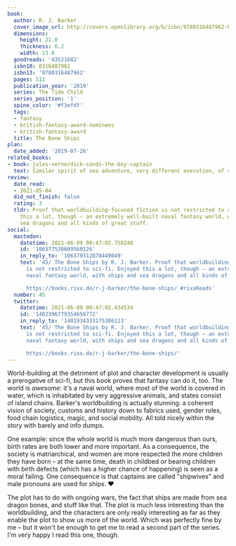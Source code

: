 ```yaml
---
book:
  author: R. J. Barker
  cover_image_url: http://covers.openlibrary.org/b/isbn/9780316487962-L.jpg
  dimensions:
    height: 21.0
    thickness: 6.2
    width: 13.8
  goodreads: '43521682'
  isbn10: 0316487961
  isbn13: '9780316487962'
  pages: 512
  publication_year: '2019'
  series: The Tide Child
  series_position: '1'
  spine_color: '#f3efdf'
  tags:
  - fantasy
  - british-fantasy-award-nominees
  - british-fantasy-award
  title: The Bone Ships
plan:
  date_added: '2019-07-26'
related_books:
- book: jules-verne/dick-sands-the-boy-captain
  text: Similar spirit of sea adventure, very different execution, of course
review:
  date_read:
  - 2021-05-04
  did_not_finish: false
  rating: 3
  tldr: Proof that worldbuilding-focused fiction is not restricted to sci-fi. Enjoyed
    this a lot, though – an extremely well-built naval fantasy world, with ships and
    sea dragons and all kinds of great stuff.
social:
  mastodon:
    datetime: 2021-06-09 00:47:02.750248
    id: '106377538609560126'
    in_reply_to: '106370312878449049'
    text: '45/ The Bone Ships by R. J. Barker. Proof that worldbuilding-focused fiction
      is not restricted to sci-fi. Enjoyed this a lot, though – an extremely well-built
      naval fantasy world, with ships and sea dragons and all kinds of great stuff.

      https://books.rixx.de/r-j-barker/the-bone-ships/ #rixxReads'
  number: 45
  twitter:
    datetime: 2021-06-09 00:47:02.434534
    id: '1402396779354656772'
    in_reply_to: '1401934333175386113'
    text: '45/ The Bone Ships by R. J. Barker. Proof that worldbuilding-focused fiction
      is not restricted to sci-fi. Enjoyed this a lot, though – an extremely well-built
      naval fantasy world, with ships and sea dragons and all kinds of great stuff.

      https://books.rixx.de/r-j-barker/the-bone-ships/'
---
```


World-building at the detriment of plot and character development is usually a prerogative of sci-fi, but this book
proves that fantasy can do it, too. The world is *awesome*: it's a naval world, where most of the world is covered in
water, which is inhabitated by very aggressive animals, and states consist of island chains. Barker's worldbuilding is
actually stunning: a coherent vision of society, customs and history down to fabrics used, gender roles, food chain
logistics, magic, and social mobility. All told nicely within the story with barely and info dumps.

One example: since the whole world is much more dangerous than ours, birth rates are both lower and more important. As a
consequence, the society is matriarchical, and women are more respected the more children they have born – at the same
time, death in childbed or bearing children with birth defects (which has a higher chance of happening) is seen as a
moral failing. One consequence is that captains are called "shipwives" and male pronouns are used for ships. ♥

The plot has to do with ongoing wars, the fact that ships are made from sea dragon bones, and stuff like that. The plot
is much less interesting than the worldbuilding, and the characters are only really interesting as far as they enable
the plot to show us more of the world. Which was perfectly fine by me – but it won't be enough to get me to read a
second part of the series. I'm very happy I read this one, though.
